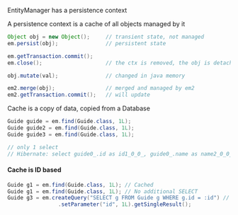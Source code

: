 EntityManager has a persistence context

A persistence context is a cache of all objects managed by it
```java
Object obj = new Object();     // transient state, not managed
em.persist(obj);               // persistent state

em.getTransaction.commit();
em.close();                    // the ctx is removed, the obj is detached

obj.mutate(val);               // changed in java memory

em2.merge(obj);                // merged and managed by em2
em2.getTransaction.commit();   // will update
```

Cache is a copy of data, copied from a Database
```java
Guide guide = em.find(Guide.class, 1L);
Guide guide2 = em.find(Guide.class, 1L);
Guide guide3 = em.find(Guide.class, 1L);

// only 1 select
// Hibernate: select guide0_.id as id1_0_0_, guide0_.name as name2_0_0_ from Guide guide0_ where guide0_.id=?
```

#### Cache is ID based
```java
Guide g1 = em.find(Guide.class, 1L); // Cached
Guide g1 = em.find(Guide.class, 1L); // No additional SELECT
Guide g3 = em.createQuery("SELECT g FROM Guide g WHERE g.id = :id") // Will Query as there's no way to kn the ID
                .setParameter("id", 1L).getSingleResult();
```